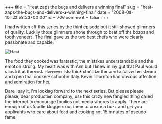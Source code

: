 +++
title = "Heat zaps the bugs and delivers a winning final"
slug = "heat-zaps-the-bugs-and-delivers-a-winning-final"
date = "2008-08-10T22:58:23+00:00"
id = 706
comment = false
+++

I had written off this series by the third episode but it still showed glimmers of quality. Luckily those glimmers shone through to beat off the bozos and tooth veneers. The final gave us the two best chefs who were clearly passionate and capable.

![](http://www.rte.ie/tv/heat/images/header.jpg "Heat")

The food they cooked was fantastic, the mistakes understandable and the emotion strong. My heart was with Ann but I knew in my gut that Paul would clinch it at the end. However I do think she'll be the one to follow her dream and open that cookery school in Italy. Kevin Thornton had obvious affection and admiration for her.

Dare I say it, I'm looking forward to the next series. But please please please, dear production company, use this crazy new fangled thing called the internet to encourage foodies not media whores to apply. There are enough of us foodie bloggers out there to create a buzz and get you applicants who care about food and cooking not 15 minutes of pseudo-fame.
